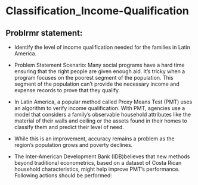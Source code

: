 # Classification_Income-Qualification
## Problrmr statement:

* Identify the level of income qualification needed for the families in Latin America.

* Problem Statement Scenario: Many social programs have a hard time ensuring that the right people are given enough aid. It’s tricky when a program focuses on the poorest segment of the population. This segment of the population can’t provide the necessary income and expense records to prove that they qualify.

* In Latin America, a popular method called Proxy Means Test (PMT) uses an algorithm to verify income qualification. With PMT, agencies use a model that considers a family’s observable household attributes like the material of their walls and ceiling or the assets found in their homes to classify them and predict their level of need.

* While this is an improvement, accuracy remains a problem as the region’s population grows and poverty declines.

* The Inter-American Development Bank (IDB)believes that new methods beyond traditional econometrics, based on a dataset of Costa Rican household characteristics, might help improve PMT’s performance. Following actions should be performed:
